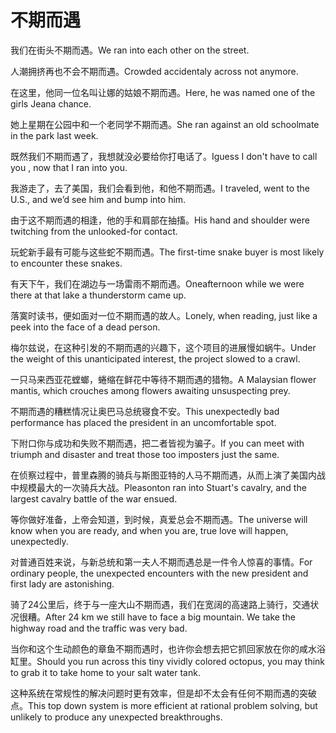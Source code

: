 # 不期而遇

<p><span class="chinese">我们在街头不期而遇。</span><span class="english">We ran into each other on the street.</span></p>

<p><span class="chinese">人潮拥挤再也不会不期而遇。</span><span class="english">Crowded accidentaly across not anymore.</span></p>

<p><span class="chinese">在这里，他同一位名叫让娜的姑娘不期而遇。</span><span class="english">Here, he was named one of the girls Jeana chance.</span></p>

<p><span class="chinese">她上星期在公园中和一个老同学不期而遇。</span><span class="english">She ran against an old schoolmate in the park last week.</span></p>

<p><span class="chinese">既然我们不期而遇了，我想就没必要给你打电话了。</span><span class="english">Iguess I don't have to call you , now that I ran into you.</span></p>

<p><span class="chinese">我游走了，去了美国，我们会看到他，和他不期而遇。</span><span class="english">I traveled, went to the U.S., and we’d see him and bump into him.</span></p>

<p><span class="chinese">由于这不期而遇的相逢，他的手和肩部在抽搐。</span><span class="english">His hand and shoulder were twitching from the unlooked-for contact.</span></p>

<p><span class="chinese">玩蛇新手最有可能与这些蛇不期而遇。</span><span class="english">The first-time snake buyer is most likely to encounter these snakes.</span></p>

<p><span class="chinese">有天下午，我们在湖边与一场雷雨不期而遇。</span><span class="english">Oneafternoon while we were there at that lake a thunderstorm came up.</span></p>

<p><span class="chinese">落寞时读书，便如面对一位不期而遇的故人。</span><span class="english">Lonely, when reading, just like a peek into the face of a dead person.</span></p>

<p><span class="chinese">梅尔兹说，在这种引发的不期而遇的兴趣下，这个项目的进展慢如蜗牛。</span><span class="english">Under the weight of this unanticipated interest, the project slowed to a crawl.</span></p>

<p><span class="chinese">一只马来西亚花螳螂，蜷缩在鲜花中等待不期而遇的猎物。</span><span class="english">A Malaysian flower mantis, which crouches among flowers awaiting unsuspecting prey.</span></p>

<p><span class="chinese">不期而遇的糟糕情况让奥巴马总统寝食不安。</span><span class="english">This unexpectedly bad performance has placed the president in an uncomfortable spot.</span></p>

<p><span class="chinese">下附口你与成功和失败不期而遇，把二者皆视为骗子。</span><span class="english">If you can meet with triumph and disaster and treat those too imposters just the same.</span></p>

<p><span class="chinese">在侦察过程中，普里森腾的骑兵与斯图亚特的人马不期而遇，从而上演了美国内战中规模最大的一次骑兵大战。</span><span class="english">Pleasonton ran into Stuart's cavalry, and the largest cavalry battle of the war ensued.</span></p>

<p><span class="chinese">等你做好准备，上帝会知道，到时候，真爱总会不期而遇。</span><span class="english">The universe will know when you are ready, and when you are, true love will happen, unexpectedly.</span></p>

<p><span class="chinese">对普通百姓来说，与新总统和第一夫人不期而遇总是一件令人惊喜的事情。</span><span class="english">For ordinary people, the unexpected encounters with the new president and first lady are astonishing.</span></p>

<p><span class="chinese">骑了24公里后，终于与一座大山不期而遇，我们在宽阔的高速路上骑行，交通状况很糟。</span><span class="english">After 24 km we still have to face a big mountain. We take the highway road and the traffic was very bad.</span></p>

<p><span class="chinese">当你和这个生动颜色的章鱼不期而遇时，也许你会想去把它抓回家放在你的咸水浴缸里。</span><span class="english">Should you run across this tiny vividly colored octopus, you may think to grab it to take home to your salt water tank.</span></p>

<p><span class="chinese">这种系统在常规性的解决问题时更有效率，但是却不太会有任何不期而遇的突破点。</span><span class="english">This top down system is more efficient at rational problem solving, but unlikely to produce any unexpected breakthroughs.</span></p>

